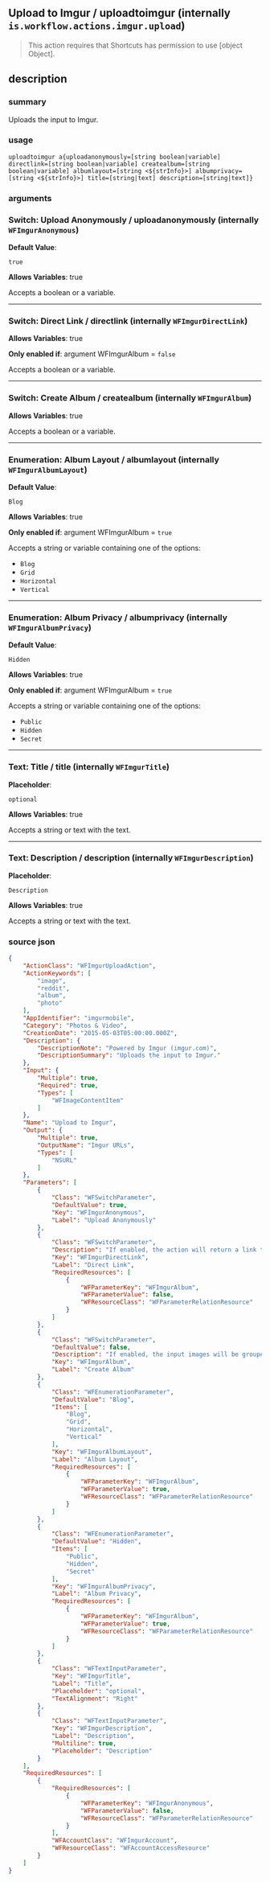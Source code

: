 
## Upload to Imgur / uploadtoimgur (internally `is.workflow.actions.imgur.upload`)


> This action requires that Shortcuts has permission to use [object Object].


## description
### summary
Uploads the input to Imgur.


### usage
`uploadtoimgur a{uploadanonymously=[string boolean|variable] directlink=[string boolean|variable] createalbum=[string boolean|variable] albumlayout=[string <${strInfo}>] albumprivacy=[string <${strInfo}>] title=[string|text] description=[string|text]}`

### arguments
### Switch: Upload Anonymously / uploadanonymously (internally `WFImgurAnonymous`)
**Default Value**:
```
true
```
**Allows Variables**: true



Accepts a boolean
or a variable.

---

### Switch: Direct Link / directlink (internally `WFImgurDirectLink`)
**Allows Variables**: true

**Only enabled if**: argument WFImgurAlbum = `false`

Accepts a boolean
or a variable.

---

### Switch: Create Album / createalbum (internally `WFImgurAlbum`)
**Allows Variables**: true



Accepts a boolean
or a variable.

---

### Enumeration: Album Layout / albumlayout (internally `WFImgurAlbumLayout`)
**Default Value**:
```
Blog
```
**Allows Variables**: true

**Only enabled if**: argument WFImgurAlbum = `true`

Accepts a string 
or variable
containing one of the options:

- `Blog`
- `Grid`
- `Horizontal`
- `Vertical`

---

### Enumeration: Album Privacy / albumprivacy (internally `WFImgurAlbumPrivacy`)
**Default Value**:
```
Hidden
```
**Allows Variables**: true

**Only enabled if**: argument WFImgurAlbum = `true`

Accepts a string 
or variable
containing one of the options:

- `Public`
- `Hidden`
- `Secret`

---

### Text: Title / title (internally `WFImgurTitle`)
**Placeholder**:
```
optional
```
**Allows Variables**: true



Accepts a string 
or text
with the text.

---

### Text: Description / description (internally `WFImgurDescription`)
**Placeholder**:
```
Description
```
**Allows Variables**: true



Accepts a string 
or text
with the text.

### source json

```json
{
	"ActionClass": "WFImgurUploadAction",
	"ActionKeywords": [
		"image",
		"reddit",
		"album",
		"photo"
	],
	"AppIdentifier": "imgurmobile",
	"Category": "Photos & Video",
	"CreationDate": "2015-05-03T05:00:00.000Z",
	"Description": {
		"DescriptionNote": "Powered by Imgur (imgur.com)",
		"DescriptionSummary": "Uploads the input to Imgur."
	},
	"Input": {
		"Multiple": true,
		"Required": true,
		"Types": [
			"WFImageContentItem"
		]
	},
	"Name": "Upload to Imgur",
	"Output": {
		"Multiple": true,
		"OutputName": "Imgur URLs",
		"Types": [
			"NSURL"
		]
	},
	"Parameters": [
		{
			"Class": "WFSwitchParameter",
			"DefaultValue": true,
			"Key": "WFImgurAnonymous",
			"Label": "Upload Anonymously"
		},
		{
			"Class": "WFSwitchParameter",
			"Description": "If enabled, the action will return a link to the image, and not its Imgur page.",
			"Key": "WFImgurDirectLink",
			"Label": "Direct Link",
			"RequiredResources": [
				{
					"WFParameterKey": "WFImgurAlbum",
					"WFParameterValue": false,
					"WFResourceClass": "WFParameterRelationResource"
				}
			]
		},
		{
			"Class": "WFSwitchParameter",
			"DefaultValue": false,
			"Description": "If enabled, the input images will be grouped into an album. Otherwise, the individual links will be returned.",
			"Key": "WFImgurAlbum",
			"Label": "Create Album"
		},
		{
			"Class": "WFEnumerationParameter",
			"DefaultValue": "Blog",
			"Items": [
				"Blog",
				"Grid",
				"Horizontal",
				"Vertical"
			],
			"Key": "WFImgurAlbumLayout",
			"Label": "Album Layout",
			"RequiredResources": [
				{
					"WFParameterKey": "WFImgurAlbum",
					"WFParameterValue": true,
					"WFResourceClass": "WFParameterRelationResource"
				}
			]
		},
		{
			"Class": "WFEnumerationParameter",
			"DefaultValue": "Hidden",
			"Items": [
				"Public",
				"Hidden",
				"Secret"
			],
			"Key": "WFImgurAlbumPrivacy",
			"Label": "Album Privacy",
			"RequiredResources": [
				{
					"WFParameterKey": "WFImgurAlbum",
					"WFParameterValue": true,
					"WFResourceClass": "WFParameterRelationResource"
				}
			]
		},
		{
			"Class": "WFTextInputParameter",
			"Key": "WFImgurTitle",
			"Label": "Title",
			"Placeholder": "optional",
			"TextAlignment": "Right"
		},
		{
			"Class": "WFTextInputParameter",
			"Key": "WFImgurDescription",
			"Label": "Description",
			"Multiline": true,
			"Placeholder": "Description"
		}
	],
	"RequiredResources": [
		{
			"RequiredResources": [
				{
					"WFParameterKey": "WFImgurAnonymous",
					"WFParameterValue": false,
					"WFResourceClass": "WFParameterRelationResource"
				}
			],
			"WFAccountClass": "WFImgurAccount",
			"WFResourceClass": "WFAccountAccessResource"
		}
	]
}
```
